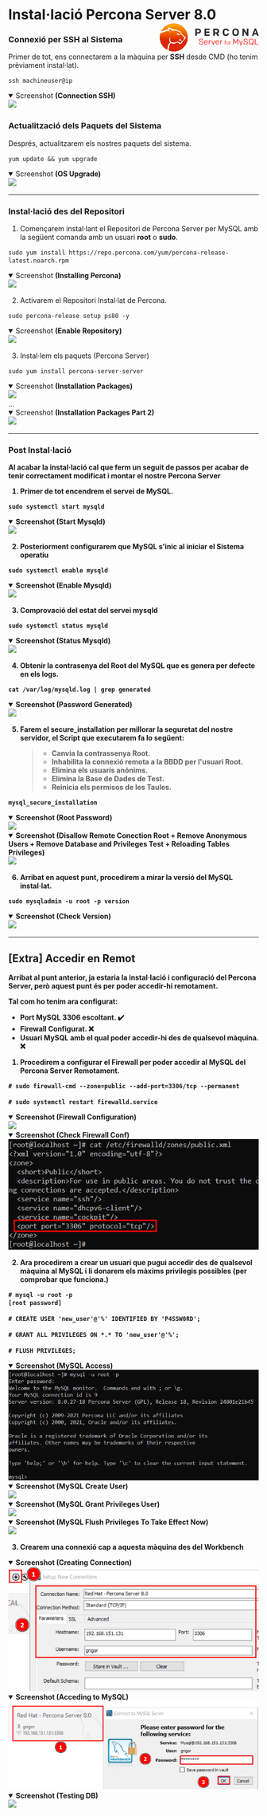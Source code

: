 # Instal·lació Percona Server 8.0 <img align="right" width="200" src="captures/percona_logo.png"/>

### Connexió per SSH al Sistema
Primer de tot, ens connectarem a la màquina per **SSH** desde CMD (ho tenim prèviament instal·lat).
```
ssh machineuser@ip 
```
<details open>
<summary>Screenshot <b>(Connection SSH)</b></summary>
<img src="captures/ssh.png">
</details>


### Actualització dels Paquets del Sistema
Després, actualitzarem els nostres paquets del sistema.
```
yum update && yum upgrade
```
<details open>
<summary>Screenshot <b>(OS Upgrade)</b></summary>
<img src="captures/upgrade.png">
</details>
<hr>

### Instal·lació des del Repositori
1. Començarem instal·lant el Repositori de Percona Server per MySQL amb la següent comanda amb un usuari **root** o **sudo**.
```
sudo yum install https://repo.percona.com/yum/percona-release-latest.noarch.rpm
```
<details open>
<summary>Screenshot <b>(Installing Percona)</b></summary>
<img src="captures/install_percona.png">
</details>

2. Activarem el Repositori Instal·lat de Percona.
```
sudo percona-release setup ps80 -y
```
<details open>
<summary>Screenshot <b>(Enable Repository)</b></summary>
<img src="captures/enable_repository.png">
</details>

3. Instal·lem els paquets (Percona Server)
```
sudo yum install percona-server-server
```
<details open>
<summary>Screenshot <b>(Installation Packages)</b></summary>
<img src="captures/install_packages.png">
</details>...
<details open>
<summary>Screenshot <b>(Installation Packages Part 2)</summary>
<img src="captures/install_packages2.png">
</details>
<hr>

### Post Instal·lació
Al acabar la instal·lació cal que ferm un seguit de passos per acabar de tenir correctament modificat i montar el nostre Percona Server

1. Primer de tot encendrem el servei de MySQL.
```
sudo systemctl start mysqld
```
<details open>
<summary>Screenshot <b>(Start Mysqld)</b></summary>
<img src="captures/start_mysqld.png">
</details>

2. Posteriorment configurarem que MySQL s'inic al iniciar el Sistema operatiu
```
sudo systemctl enable mysqld
```
<details open>
<summary>Screenshot <b>(Enable Mysqld)</b></summary>
<img src="captures/enable_mysqld.png">
</details>

3. Comprovació del estat del servei **mysqld**
```
sudo systemctl status mysqld
```
<details open>
<summary>Screenshot <b>(Status Mysqld)</b></summary>
<img src="captures/active_mysqld.png">
</details>

4. Obtenir la contrasenya del **Root del MySQL** que es genera per defecte en els logs.
```
cat /var/log/mysqld.log | grep generated
```
<details open>
<summary>Screenshot <b>(Password Generated)</b></summary>
<img src="captures/password_generated.png">
</details>

5. Farem el secure_installation per **millorar la seguretat** del nostre servidor, el Script que executarem fa lo següent:
    > - Canvia la contrassenya **Root**.
    > - **Inhabilita la connexió** remota a la BBDD per l'usuari **Root**.
    > - Elimina els usuaris anónims.
    > - Elimina la Base de Dades de Test.
    > - Reinicia els permisos de les Taules.
```
mysql_secure_installation
```
<details open>
<summary>Screenshot <b>(Root Password)</b></summary>
<img src="captures/secure1.png">
</details>
<details open>
<summary>Screenshot <b>(Disallow Remote Conection Root + Remove Anonymous Users + Remove Database and Privileges Test + Reloading Tables Privileges)</b></summary>
<img src="captures/secure2.png">
</details>

6. Arribat en aquest punt, procedirem a mirar la versió del MySQL instal·lat.
```
sudo mysqladmin -u root -p version
```
<details open>
<summary>Screenshot <b>(Check Version)</b></summary>
<img src="captures/check_version.png">
</details>
<hr>

## [Extra] Accedir en Remot
Arribat al punt anterior, ja estaria la instal·lació i configuració del Percona Server, però aquest punt és per poder accedir-hi remotament.

Tal com ho tenim ara configurat:
- Port MySQL 3306 **escoltant**. ✔️
- Firewall Configurat. ❌
- Usuari MySQL amb el qual poder accedir-hi des de qualsevol màquina. ❌

1. Procedirem a configurar el Firewall per poder accedir al MySQL del Percona Server Remotament.

```
# sudo firewall-cmd --zone=public --add-port=3306/tcp --permanent

# sudo systemctl restart firewalld.service
```
<details open>
<summary>Screenshot <b>(Firewall Configuration)</b></summary>
<img src="captures/configure_firewall.png">
</details>
<details open>
<summary>Screenshot <b>(Check Firewall Conf)</b></summary>
<img src="captures/check_firewall.png">
</details>

2. Ara procedirem a crear un usuari que pugui accedir des de qualsevol màquina al MySQL i li donarem els màxims privilegis possibles (per comprobar que funciona.)
```
# mysql -u root -p
[root password]

# CREATE USER 'new_user'@'%' IDENTIFIED BY 'P4SSW0RD';

# GRANT ALL PRIVILEGES ON *.* TO 'new_user'@'%';

# FLUSH PRIVILEGES;
```
<details open>
<summary>Screenshot <b>(MySQL Access)</b></summary>
<img src="captures/acced_to_mysql.png">
</details>

<details open>
<summary>Screenshot <b>(MySQL Create User)</b></summary>
<img src="captures/create_user.png">
</details>

<details open>
<summary>Screenshot <b>(MySQL Grant Privileges User)</b></summary>
<img src="captures/user_privileges.png">
</details>

<details open>
<summary>Screenshot <b>(MySQL Flush Privileges To Take Effect Now)</b></summary>
<img src="captures/flush_privileges.png">
</details>

3. Crearem una connexió cap a aquesta màquina des del Workbench
<details open>
<summary>Screenshot <b>(Creating Connection)</b></summary>
<img src="captures/connection_wb.png">
</details>
<details open>
<summary>Screenshot <b>(Acceding to MySQL)</b></summary>
<img src="captures/connection_wb2.png">
</details>
<details open>
<summary>Screenshot <b>(Testing DB)</b></summary>
<img src="captures/create_db_test.png">
</details>